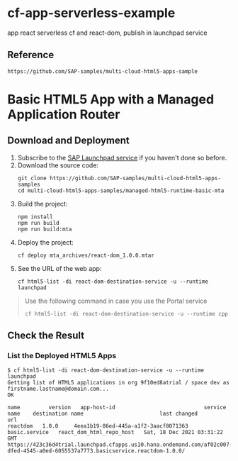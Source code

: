 # cf-app-serverless-example
  app react serverless cf and react-dom, publish in launchpad service

## Reference
    https://github.com/SAP-samples/multi-cloud-html5-apps-sample


# Basic HTML5 App with a Managed Application Router

## Download and Deployment
1. Subscribe to the [SAP Launchpad service](https://developers.sap.com/tutorials/cp-portal-cloud-foundry-getting-started.html) if you haven't done so before.
1. Download the source code:
    ```
    git clone https://github.com/SAP-samples/multi-cloud-html5-apps-samples
    cd multi-cloud-html5-apps-samples/managed-html5-runtime-basic-mta
    ```
3. Build the project:
    ```
    npm install
    npm run build
    npm run build:mta
    ```
4. Deploy the project:
    ```
    cf deploy mta_archives/react-dom_1.0.0.mtar
    ```
5. See the URL of the web app:
    ```
    cf html5-list -di react-dom-destination-service -u --runtime launchpad     
    ```

> Use the following command in case you use the Portal service
>
>  `cf html5-list -di react-dom-destination-service -u --runtime cpp`


## Check the Result

### List the Deployed HTML5 Apps
```
$ cf html5-list -di react-dom-destination-service -u --runtime launchpad                                 
Getting list of HTML5 applications in org 9f10ed8atrial / space dev as firstname.lastname@domain.com...
OK

name         version   app-host-id                            service name    destination name                        last changed                    url   
reactdom   1.0.0     4eea1b19-86ed-445a-a1f2-3aacf8071363   basic.service   react_dom_html_repo_host   Sat, 18 Dec 2021 03:31:22 GMT   https://423c36d4trial.launchpad.cfapps.us10.hana.ondemand.com/af02c007-dfed-4545-a0ed-6055537a7773.basicservice.reactdom-1.0.0/
